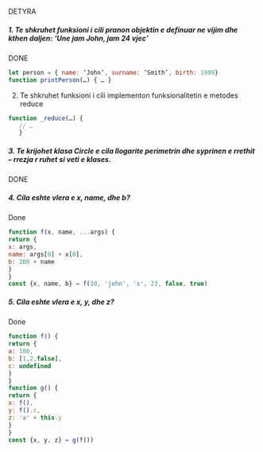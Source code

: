 DETYRA
##### 1. Te shkruhet funksioni i cili pranon objektin e definuar ne vijim dhe kthen daljen: ‘Une jam John, jam 24 vjec’
DONE
```js
let person = { name: ‘John’, surname: ‘Smith’, birth: 1999}
function printPerson(…) { … }
```

2. Te shkruhet funksioni i cili implementon funksionalitetin e metodes reduce
```js
function _reduce(…) {
   // … 
   }
```
##### 3. Te krijohet klasa Circle e cila llogarite perimetrin dhe syprinen e rrethit – rrezja r ruhet si veti e klases.
DONE

##### 4. Cila eshte vlera e x, name, dhe b? 
Done
```js
function f(x, name, ...args) {
return {
x: args,
name: args[0] + x[0],
b: 200 + name
}
}
const {x, name, b} = f(10, 'john', 's', 23, false, true)
```
##### 5. Cila eshte vlera e x, y, dhe z? 
Done
```js
function f() {
return {
a: 100,
b: [1,2,false],
c: undefined
}
}
function g() {
return {
x: f(),
y: f().c,
z: 'a' + this.y
}
}
const {x, y, z} = g(f())
```